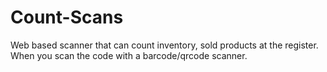 # Count-Scans
Web based scanner that can count inventory, sold products at the register. When you scan the code with a barcode/qrcode scanner.
